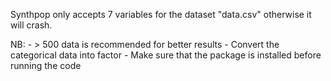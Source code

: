 Synthpop only accepts 7 variables for the dataset "data.csv" otherwise it will crash.

NB: 
    - > 500 data is recommended for better results
    - Convert the categorical data into factor
    - Make sure that the package is installed before running the code
    